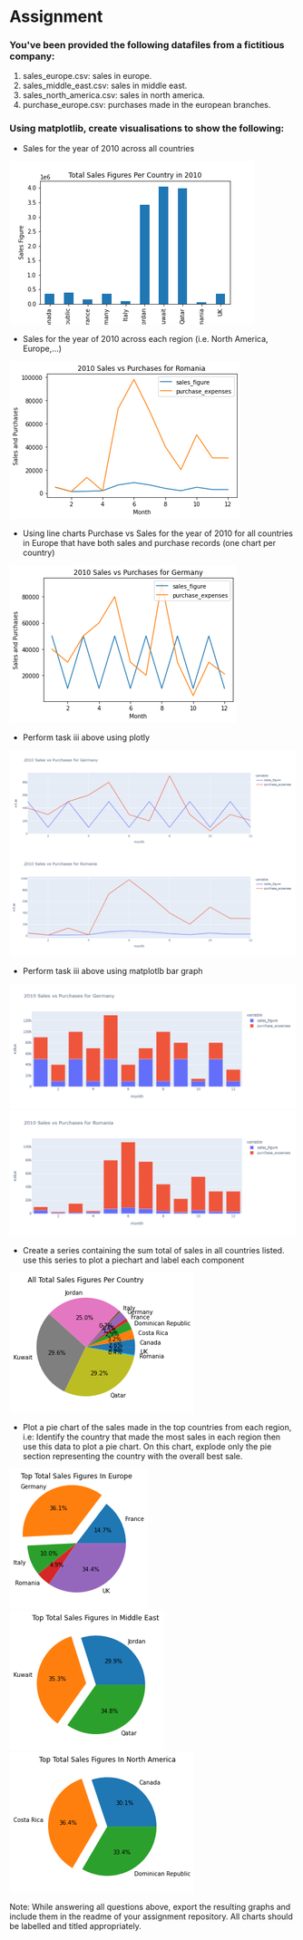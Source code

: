 # Assignment

### You've been provided the following datafiles from a fictitious company:
1. sales_europe.csv: sales in europe.
2. sales_middle_east.csv: sales in middle east.
3. sales_north_america.csv: sales in north america.
4. purchase_europe.csv: purchases made in the european branches.

### Using matplotlib, create visualisations to show the following:
- Sales for the year of 2010 across all countries
 <img src="./img/country_sales_2010.png"/>  

- Sales for the year of 2010 across each region (i.e. North America, Europe,...)
<img src="./img/sales_v_purchases_romania.png"/>

- Using line charts Purchase vs Sales for the year of 2010 for all countries in Europe that have both sales and purchase records (one chart per country)
<img src="./img/sales_v_purchases_germany.png"/>

- Perform task iii above using plotly
<img src="./img/sales_v_purchases_germany_px.png"/>

<img src="./img/sales_v_purchases_romania_px.png"/>

- Perform task iii above using matplotlb bar graph
<img src="./img/sales_v_purchases_germany_px_bar.png"/>

<img src="./img/sales_v_purchases_romania_px_bar.png"/>

- Create a series containing the sum total of sales in all countries listed. use this series to plot a piechart and label each component
<img src="./img/all_country_sales_pie.png"/> 

- Plot a pie chart of the sales made in the top countries from each region, i.e: Identify the country that made the most sales in each region then use this data to plot a pie chart. On this chart, explode only the pie section representing the country with the overall best sale.
<img src="./img/P1.png"/>

<img src="./img/P2.png"/> 

<img src="./img/P3.png"/>

Note: While answering all questions above, export the resulting graphs and include them in the readme
of your assignment repository. All charts should be labelled and titled appropriately.